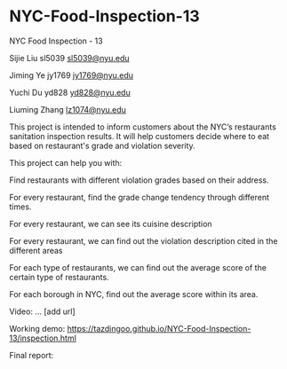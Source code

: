 # NYC-Food-Inspection-13
NYC Food Inspection - 13

Sijie Liu sl5039 sl5039@nyu.edu

Jiming Ye jy1769 jy1769@nyu.edu

Yuchi Du yd828 yd828@nyu.edu

Liuming Zhang lz1074@nyu.edu



This project is intended to inform customers about the NYC’s restaurants sanitation inspection results. It will help customers decide where to eat based on restaurant's grade and violation severity. 

This project can help you with:

Find restaurants with different violation grades based on their address.

For every restaurant, find the grade change tendency through different times.

For every restaurant, we can see its cuisine description

For every restaurant, we can find out the violation description cited in the different areas

For each type of restaurants, we can find out the average score of the certain type of restaurants.

For each borough in NYC, find out the average score within its area.  



Video: … [add url]

Working demo: https://tazdingoo.github.io/NYC-Food-Inspection-13/inspection.html

Final report: 
